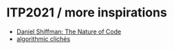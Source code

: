 # ITP2021 / more inspirations

- [Daniel Shiffman: The Nature of Code](https://natureofcode.com)
- [algorithmic clichés](https://github.com/dennisppaul/algorithmic-cliches)
